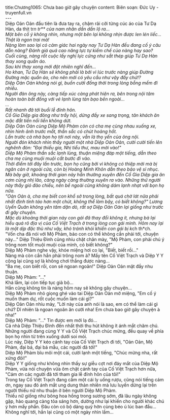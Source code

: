title:Chương1065: Chưa bao giờ gây chuyện
content:
Biên soạn: Đức Uy - truyenfull.vn<br>---<br>Diệp Oản Oản đầu tiên là đưa tay ra, chậm rãi cởi từng cúc áo của Tư Dạ Hàn, da thịt tr*n tr** của nam nhân dần dần lộ ra…<br>Một bên cố ý không nhìn, nhưng một bên lại không nhịn được len lén liếc...<br>Thật là ngon trai mà!<br>Nàng làm sao lại có cảm giác hai ngày nay Tư Dạ Hàn đều đang cố ý câu dẫn nàng? Đánh giá quá cao năng lực tự kiềm chế của nàng hay sao?<br>Cuối cùng, nàng rốt cuộc lấy nghị lực cứng như sắt thép giúp Tư Dạ Hàn thay xong quần áo.<br>Sau khi thay xong mới đột nhiên nghĩ đến...<br>Ho khan, Tư Dạ Hàn sẽ không phải là bởi vì lúc trước nàng giúp Đường Đường mặc quần áo, cho nên mới có yêu cầu như vậy đấy chứ!?<br>Diệp Oản Oản không nói gì, buồn cười đồng thời trong lòng bỗng mềm đi nhiều.<br>Người đàn ông này, càng tiếp xúc càng phát hiện ra, bên trong nội tâm hoàn toàn bất đồng với vẻ lạnh lùng tàn bạo bên ngoài…<br>...<br>Rất nhanh đã tới buổi lễ đính hôn.<br>Cố Gia Diệp gia đông như trẩy hội, dừng đầy xe sang trọng, tân khách ăn mặc đắt tiền nối liền không dứt.<br>Diệp Oản Oản cùng Diệp Mộ Phàm còn có cha mẹ cùng nhau xuống xe, nhìn hình ảnh trước mắt, thần sắc có chút hoảng hốt.<br>Lần trước cả nhà bọn họ tới nơi này, vẫn là thọ yến của ông nội.<br>Người đón khách nhìn thấy người một nhà Diệp Oản Oản, cười cười tiến lên nghênh đón: "Đại thiếu gia, Nhị tiểu thư, mau mời vào!"<br>Diệp Mộ Phàm thần sắc lạnh lùng, thuận miệng đáp một tiếng, dẫn theo cha mẹ cùng muội muội cất bước đi vào.<br>Thời điểm tới đây lần trước, bọn họ cũng bởi vì không có thiệp mời mà bị ngăn cản ở ngoài cửa, còn bị Hoàng Minh Khôn dẫn theo bảo vệ sỉ nhục.<br>Mà bây giờ, khoảng thời gian này hắn thường xuyên đến Cố Gia Diệp gia ăn cơm cùng nhị lão, càng ngày càng thường xuyên ra vào. Những thứ người này thấy gió đảo chiều, nên bề ngoài cũng không dám lạnh nhạt với bọn họ nữa.<br>"Oản Oản à, cha mẹ biết con khổ sở trong lòng, bất quá chờ lát nữa phải nhất định tỉnh táo hơn một chút, không thể làm bậy, có biết không?" Lương Uyển Quân không yên tâm dặn dò, rất sợ Diệp Oản Oản lại giống như trước đi gây chuyện.<br>Mặc dù khoảng thời gian này con gái đã thay đổi không ít, nhưng bà lại hiểu quá rõ địa vị của Cố Việt Trạch ở trong lòng con gái mình. Hôm nay lại là một dịp đặc thù như vậy, khó tránh khỏi khiến con gái bị k*ch th*ch.<br>"Vốn cha đã nói với Mộ Phàm, bảo con có thể không cần phải tới, chuyện này..." Diệp Thiệu Đình cũng nhíu chặt chân mày, "Mộ Phàm, con phải chú ý trông nom tốt muội muội của mình, có biết không?"<br>Diệp Mộ Phàm nghe vậy, khóe miệng hơi co lại, "Biết, biết rồi..."<br>Nàng mà còn cần hắn phải trông nom à? Mấy tên Cố Việt Trạch và Diệp Y Y cộng lại cũng sợ là không chơi thắng được nàng…<br>"Ba mẹ, con biết rồi, con sẽ ngoan ngoãn!" Diệp Oản Oản mặt đầy nhu thuận.<br>Diệp Mộ Phàm: "..."<br>Khá lắm, lại còn tiếp tục giả bộ...<br>Hắn cũng không tin là nàng hôm nay sẽ không gây chuyện...<br>Diệp Mộ Phàm nhỏ giọng ghé vào tai Diệp Oản Oản mở miệng, "Em cố ý muốn tham dự, rốt cuộc muốn làm cái gì?"<br>Diệp Oản Oản nhíu mày, "Lời này của anh nói là sao, em có thể làm cái gì chứ? Dĩ nhiên là ngoan ngoãn ăn cưới nha! Em chưa bao giờ gây chuyện à nha!"<br>Diệp Mộ Phàm: "..." Tin được em mới lạ đó…<br>Cả nhà Diệp Thiệu Đình đến nhất thời thu hút không ít ánh mắt chăm chú. Những người đang cùng Y Y và Cố Việt Trạch chúc mừng, đều quay về phía bọn họ nhìn từ trên xuống dưới soi mói.<br>Lúc này, Diệp Y Y kéo cánh tay của Cố Việt Trạch đi tới, "Oản Oản, Mộ Phàm, đại bá, đại bá mẫu, các người đã tới!"<br>Diệp Mộ Phàm bĩu môi một cái, cười lạnh một tiếng, "Chúc mừng nha, rất xứng đôi!"<br>Diệp Y Y giống như không nhìn thấy sự giễu cợt nơi đáy mắt của Diệp Mộ Phàm, vừa nói chuyện vừa ôm chặt cánh tay của Cố Việt Trạch hơn nữa, "Cám ơn các người đã tới tham gia lễ đính hôn của tôi!"<br>Trong tay Cố Việt Trạch đang cầm một cái ly uống rượu, cũng nói tiếng cám ơn, ngay sau đó ánh mắt ung dung thản nhiên mà lưu luyến dừng lại trên người thiếu nữ nhu thuận ở bên người Diệp Mộ Phàm.<br>Thiếu nữ giống như bông hoa hồng trong sương sớm, đã lâu ngày không gặp, hào quang càng tỏa sáng hơn, dường như lại khiến cho người khác chú ý hơn mấy phần. Đâu còn có bộ dáng quỷ hờn cùng béo ú lúc ban đầu…<br>Không nghĩ tới, hắn lại cũng có một ngày nhìn lầm...